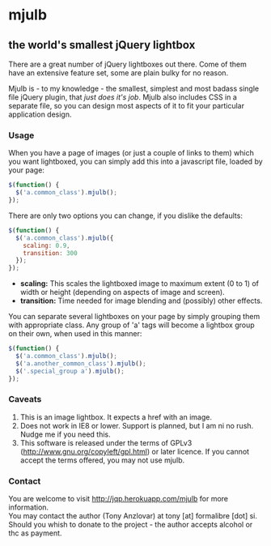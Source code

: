 mjulb
=====
the world's smallest jQuery lightbox
------------------------------------

There are a great number of jQuery lightboxes out there. Come of them have an extensive feature set, some are plain bulky for no reason.

Mjulb is - to my knowledge - the smallest, simplest and most badass single file jQuery plugin, that _just does it's job_. Mjulb also includes CSS in a separate file, so you can design most aspects of it to fit your particular application design.

### Usage

When you have a page of images (or just a couple of links to them) which you want lightboxed, you can simply add this into a javascript file, loaded by your page:

```javascript
$(function() {
  $('a.common_class').mjulb();
});
```

There are only two options you can change, if you dislike the defaults:

```javascript
$(function() {
  $('a.common_class').mjulb({
    scaling: 0.9, 
    transition: 300
  });
});
```

- **scaling:** This scales the lightboxed image to maximum extent (0 to 1) of width or height (depending on aspects of image and screen).  
- **transition:** Time needed for image blending and (possibly) other effects.

You can separate several lightboxes on your page by simply grouping them with appropriate class. Any group of 'a' tags will become a lightbox group on their own, when used in this manner:

```javascript
$(function() {
  $('a.common_class').mjulb();
  $('a.another_common_class').mjulb();
  $('.special_group a').mjulb();
});
```

### Caveats

1. This is an image lightbox. It expects a href with an image.
4. Does not work in IE8 or lower. Support is planned, but I am ni no rush. Nudge me if you need this.
5. This software is released under the terms of GPLv3 (http://www.gnu.org/copyleft/gpl.html) or later licence. If you cannot accept the terms offered, you may not use mjulb.

### Contact
You are welcome to visit http://jqp.herokuapp.com/mjulb for more information.  
You may contact the author (Tony Anzlovar) at tony [at] formalibre [dot] si.  
Should you whish to donate to the project - the author accepts alcohol or thc as payment.
